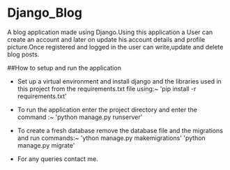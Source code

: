 # Django_Blog
A blog application made using Django.Using this application a User can create an account and later on update his account details and profile picture.Once registered and logged in the user can write,update and delete blog posts. 

##How to setup and run the application

* Set up a virtual environment and install django and the libraries used in this project from the requirements.txt file using:~
'pip install -r requirements.txt'

* To run the application enter the project directory and enter the command :~
'python manage.py runserver'

* To create a fresh database remove the database file and the migrations and run commands:~ 
'ython manage.py makemigrations' 
'python manage.py migrate'

* For any queries contact me.


